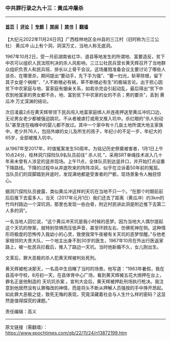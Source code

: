 ### 中共罪行录之九十三：黄瓜冲屠杀

---

#### [首页](../../../..?n13872199) &nbsp;|&nbsp; [评论](../../../../../epoch-comment?n13872199) &nbsp;|&nbsp; [专题](../../../../../epoch-special?n13872199) &nbsp;|&nbsp; [禁闻](../../../../../epoch-news?n13872199) &nbsp;|&nbsp; [禁书](../../../../../books?n13872199) &nbsp;|&nbsp; [翻墙](https://github.com/gfw-breaker/nogfw/blob/master/README.md?n13872199)


<div class="post_content" id="artbody" itemprop="articleBody">
 <!-- article content begin -->
 <p>
  【大纪元2022年11月24日讯】广西桂林地区全州县的三江村（旧时称为三江公社）
  <ok href="https://www.epochtimes.com/gb/tag/%E9%BB%84%E7%93%9C%E5%86%B2.html">
   黄瓜冲
  </ok>
  山上有个洞，洞深万丈，当地人称无底洞。
 </p>
 <p>
  1967年10月2日，受一月前湖南省红华、道县等地发生的所谓地、富要造反，贫下中农可以组织人民法院判决的杀人风影响，三江公社民兵营长黄天辉召开了当地群众组织负责人和民兵班、排长以上骨干会议。这场屠戮准备会议主要讨论了哪些人该杀、在哪里杀，期间提出“要动手，先下手为强”、“要一扫光，斩草除根，留下其子女是个祸根”、“人不断根必有祸，草不断根必有生”的极端言论。出于担心因贫下中农家庭与地、富家庭有姻亲关系，如若杀完会引起动乱，最后得出“贫下中农到地富家的男女都不杀，地、富到贫下中农家的女的不杀；男的要杀”，丢到
  <ok href="https://www.epochtimes.com/gb/tag/%E9%BB%84%E7%93%9C%E5%86%B2.html">
   黄瓜冲
  </ok>
  万丈深渊的结论。
 </p>
 <p>
  次日凌晨2点在黄天辉带领下民兵闯入地富家庭绑人并连夜押送至黄瓜冲坑口边，无论男女老少都被强迫跳坑，不从者被虐打或用叉推入坑中。杀红眼的“杀人别动队”甚至连在襁褓中的婴儿都不放过。其中一个家中有十几亩土地所谓大地主家族中，老少共76人，包括外嫁的女儿及所生的孩子，年纪小的不足一岁，年纪大的65岁，全部被推入坑中。
 </p>
 <p>
  从1967年至2017年，时值冤案发生50周年。为铭记历史祭奠被害者，1月1日上午10点24分，桂林洞穴探险队9名队员前往“
  <ok href="https://www.epochtimes.com/gb/tag/%E6%9D%80%E4%BA%BA%E5%9D%91.html">
   杀人坑
  </ok>
  ”，采用SRT单绳技术进入几十年来未曾有人涉足的竖井现场。上午11点，全体队员到达竖井口，并开始打点设置下降路线。下降的过程中从井底吹来的阵阵凉风，似乎在泣诉着50年前的冤屈。当队员们的双脚踏到井底时，发现满地都是受害者的尸骸，现场景象令人触目惊心。
 </p>
 <p>
  据洞穴探险队员披露，类似黄瓜冲这样的天坑在当地不只一个。“在那个时期前前后后推下去蛮多人，当天（2017年元月1日）我们还去了距离（黄瓜冲）约3km的竹坞村路边一个深坑洞，那里也发现一些白骨，附近村民讲此洞是附近推下去第二人多的洞”。
 </p>
 <p>
  一名当地人回忆说，“这个黄瓜冲天坑是我小时候的恶梦。因为当地大人偶尔提起这个天坑的惨案，就特别惊惧而压低声音，甚至环顾左右，仿佛死神在侧。这种情形将极度的恐怖传入我幼小的心灵，致使我常午夜被有关天坑的恶梦惊醒。”与他老家相邻的大贵大队，一个地主出身不到30岁的医生，1967年10月在外出行医返家路上，被一批民兵拦截后，推入了路边一天坑。当时他新婚不久，女儿刚出生。
 </p>
 <p>
  文革后，罪大恶极的杀人犯黄天辉被判处死刑。
 </p>
 <p>
  黄天辉被枪决那天，一名高中生目睹了当时的场景。他写道：“1983年暑假，我在县高中守校，8月初一天，在县体育中心广场，看到黄天辉被五花大绑押在台上，罪名正是他制造的
  <ok href="https://www.epochtimes.com/gb/tag/%E5%A4%A9%E5%9D%91%E5%9D%91%E6%9D%80%E6%A1%88.html">
   天坑坑杀案
  </ok>
  。宣判大会后，黄天辉被押赴刑场执行枪决。我注意到他居然没有认罪悔改的神情，而是将头不断从押解人员强按的手中挣开昂起。如此罪大恶极之徒，致死无悔的表现，究竟深藏着社会与人生什么样的密码？这显然是值得探究的课题。”
 </p>
 <p>
  责任编辑：高义
 </p>
 <!-- article content end -->
 <div id="below_article_ad">
 </div>
</div>


---

原文链接（需翻墙）：https://www.epochtimes.com/gb/22/11/24/n13872199.htm